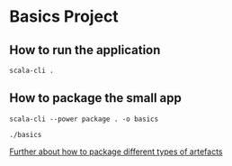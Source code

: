 # Basics Project


## How to run the application

```shell
scala-cli .
```

## How to package the small app

```shell
scala-cli --power package . -o basics

./basics
```

[Further about how to package different types of artefacts](https://scala-cli.virtuslab.org/docs/commands/package)
